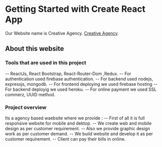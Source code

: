 # Getting Started with Create React App

Our Website name is Creative Agency.
[Creative Agency](https://creative-agency-20caa.web.app/).

## About this website
### Tools that are used in this project
-- ReactJs, React Bootstrap, React-Router-Dom ,Redux.
-- For authentication used firebase authentication.
-- For backend used nodejs, expressjs, mongodb.
-- For frontend deploying we used firebase hosting
-- For backend deployig we used heroku.
-- For online payment we used SSL commerz, UUID method.

### Project overview
Its a agency based waebsite where we provide :
-- First of all it is full responsive website for mobile and dektop.
-- We create web and mobile design as per customer requirement.
-- Also we provide graphic design work as per customer demand.
-- We build website and develop it as per customer requirement. 
-- Client can pay their bills in online.

